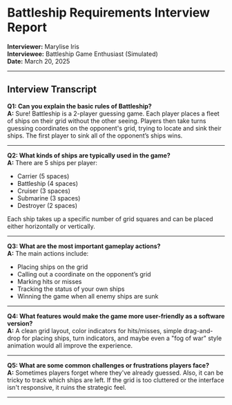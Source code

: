 # Battleship Requirements Interview Report

**Interviewer:** Marylise Iris  
**Interviewee:** Battleship Game Enthusiast (Simulated)  
**Date:** March 20, 2025  

---

## Interview Transcript

**Q1: Can you explain the basic rules of Battleship?**  
**A:** Sure! Battleship is a 2-player guessing game. Each player places a fleet of ships on their grid without the other seeing. Players then take turns guessing coordinates on the opponent's grid, trying to locate and sink their ships. The first player to sink all of the opponent’s ships wins.

---

**Q2: What kinds of ships are typically used in the game?**  
**A:** There are 5 ships per player:  
- Carrier (5 spaces)  
- Battleship (4 spaces)  
- Cruiser (3 spaces)  
- Submarine (3 spaces)  
- Destroyer (2 spaces)  

Each ship takes up a specific number of grid squares and can be placed either horizontally or vertically.

---

**Q3: What are the most important gameplay actions?**  
**A:** The main actions include:  
- Placing ships on the grid  
- Calling out a coordinate on the opponent’s grid  
- Marking hits or misses  
- Tracking the status of your own ships  
- Winning the game when all enemy ships are sunk

---

**Q4: What features would make the game more user-friendly as a software version?**  
**A:** A clean grid layout, color indicators for hits/misses, simple drag-and-drop for placing ships, turn indicators, and maybe even a "fog of war" style animation would all improve the experience.

---

**Q5: What are some common challenges or frustrations players face?**  
**A:** Sometimes players forget where they've already guessed. Also, it can be tricky to track which ships are left. If the grid is too cluttered or the interface isn't responsive, it ruins the strategic feel.

---




